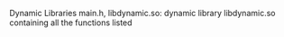 Dynamic Libraries
main.h, libdynamic.so: dynamic library libdynamic.so containing all the functions listed

